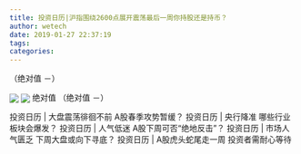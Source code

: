```yaml
---
title: 投资日历|沪指围绕2600点展开震荡最后一周你持股还是持币？
author: wetech
date: 2019-01-27 22:37:19
tags: 
categories: 
---
```

（绝对值 －）
<!-- more -->
<img align="center" border="0" src="http://invest-images-external.cbndata.org/5LiA6LSiQUJT/images/94926d2941fb422583657f747e689da850cc5375.jpeg" />
<img align="center" border="0" src="http://invest-images-external.cbndata.org/5LiA6LSiQUJT/images/56f6e4451c83d8b3a7bc4e523d94b932824f1874.jpeg" />
绝对值
（绝对值 －）
 
 
投资日历 | 大盘震荡徘徊不前 A股春季攻势暂缓？
投资日历 | 央行降准 哪些行业板块会爆发？
投资日历 | 人气低迷 A股下周可否“绝地反击”？
投资日历 | 市场人气匮乏 下周大盘或向下寻底？
投资日历 | A股虎头蛇尾走一周 投资者需耐心等待 
